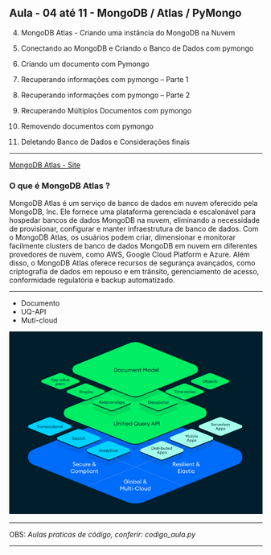 ## Aula - 04 até 11 - MongoDB / Atlas / PyMongo

4. MongoDB Atlas - Criando uma instância do MongoDB na Nuvem

5. Conectando ao MongoDB e Criando o Banco de Dados com pymongo

6. Criando um documento com Pymongo

7. Recuperando informações com pymongo – Parte 1

8. Recuperando informações com pymongo – Parte 2

9. Recuperando Múltiplos Documentos com pymongo

10. Removendo documentos com pymongo

11. Deletando Banco de Dados e Considerações finais
---

[MongoDB Atlas - Site](https://www.mongodb.com/atlas)

### O que é MongoDB Atlas ?

MongoDB Atlas é um serviço de banco de dados em nuvem oferecido pela MongoDB, Inc. Ele fornece uma plataforma gerenciada e escalonável para hospedar bancos de dados MongoDB na nuvem, eliminando a necessidade de provisionar, configurar e manter infraestrutura de banco de dados. Com o MongoDB Atlas, os usuários podem criar, dimensionar e monitorar facilmente clusters de banco de dados MongoDB em nuvem em diferentes provedores de nuvem, como AWS, Google Cloud Platform e Azure. Além disso, o MongoDB Atlas oferece recursos de segurança avançados, como criptografia de dados em repouso e em trânsito, gerenciamento de acesso, conformidade regulatória e backup automatizado.

---

* Documento
* UQ-API
* Muti-cloud

![Estrutura MongoDB Atlas](atlas_estrutura)

---

OBS: *Aulas praticas de código, conferir: codigo_aula.py*

---
